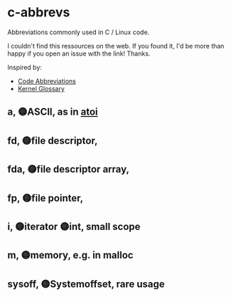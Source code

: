 # c-abbrevs
Abbreviations commonly used in C / Linux code.

I couldn't find this ressources on the web. 
If you found it, I'd be more than happy if you open an issue with the link! Thanks. 

Inspired by:

- [Code Abbreviations](https://github.com/abbrcode/abbreviations-in-code)
- [Kernel Glossary](https://kernelnewbies.org/KernelGlossary)



## a, 🟡ASCII, as in [atoi](https://stackoverflow.com/q/17128470)

## fd, 🟡file descriptor,

## fda, 🟡file descriptor array,

## fp, 🟡file pointer, 

## i, 🟡iterator 🟡int, small scope

## m, 🟡memory, e.g. in malloc

## sysoff, 🟡Systemoffset, rare usage
